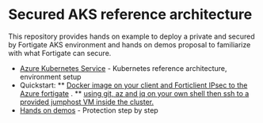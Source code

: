 # Secured AKS reference architecture

This repository provides hands on example to deploy a private and secured by Fortigate AKS environment and hands on demos proposal to familiarize with what Fortigate can secure.


* [Azure Kubernetes Service](AKS-Private-secured.md) - Kubernetes reference architecture, environment setup
* Quickstart:
  **  [Docker image on your client and Forticlient IPsec to the Azure fortigate](LocalDockerandVPN.md) .
  ** [using git, az and jq on your own shell then ssh to a provided jumphost VM inside the cluster.](JumphostUsage.md)
* [Hands on demos](Hands_on_demos.md) - Protection step by step

